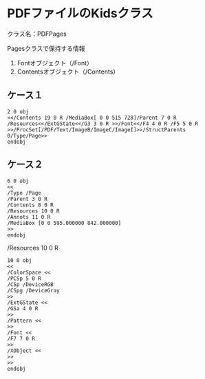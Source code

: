 # PDFファイルのKidsクラス

クラス名：PDFPages

Pagesクラスで保持する情報

1. Fontオブジェクト（/Font）
1. Contentsオブジェクト（/Contents）

## ケース１
```
2 0 obj
<</Contents 19 0 R /MediaBox[ 0 0 515 728]/Parent 7 0 R /Resources<</ExtGState<</G3 3 0 R >>/Font<</F4 4 0 R /F5 5 0 R >>/ProcSet[/PDF/Text/ImageB/ImageC/ImageI]>>/StructParents 0/Type/Page>>
endobj
```

## ケース２
```
6 0 obj
<<
/Type /Page
/Parent 3 0 R
/Contents 8 0 R
/Resources 10 0 R
/Annots 11 0 R
/MediaBox [0 0 595.000000 842.000000]
>>
endobj
```
/Resources 10 0 R
```
10 0 obj
<<
/ColorSpace <<
/PCSp 5 0 R
/CSp /DeviceRGB
/CSpg /DeviceGray
>>
/ExtGState <<
/GSa 4 0 R
>>
/Pattern <<
>>
/Font <<
/F7 7 0 R
>>
/XObject <<
>>
>>
endobj
```